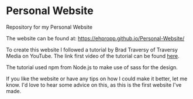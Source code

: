 # Personal Website
Repository for my Personal Website

The website can be found at:  https://ehpropp.github.io/Personal-Website/

To create this website I followed a tutorial by Brad Traversy of Traversy Media on YouTube. The link first video of the tutorial can be found [here](https://www.youtube.com/watch?v=gYzHS-n2gqU&list=PLCVx6Ss6-wUV8C6XEy7_m0d4JpdvP2d_0&index=15&t=0s).

The tutorial used npm from Node.js to make use of sass for the design.

If you like the website or have any tips on how I could make it better, let me know. I'd love to hear some advice on this, as this is the first website I've made.
